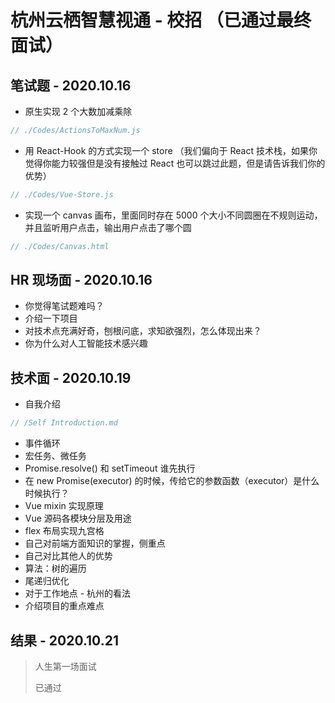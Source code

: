 # 杭州云栖智慧视通 - 校招 （已通过最终面试）

## 笔试题 - 2020.10.16

- 原生实现 2 个大数加减乘除

```js
// ./Codes/ActionsToMaxNum.js
```

- 用 React-Hook 的方式实现一个 store （我们偏向于 React 技术栈，如果你觉得你能力较强但是没有接触过 React 也可以跳过此题，但是请告诉我们你的优势）

```js
// ./Codes/Vue-Store.js
```

- 实现一个 canvas 画布，里面同时存在 5000 个大小不同圆圈在不规则运动，并且监听用户点击，输出用户点击了哪个圆

```js
// ./Codes/Canvas.html
```

## HR 现场面 - 2020.10.16

- 你觉得笔试题难吗？
- 介绍一下项目
- 对技术点充满好奇，刨根问底，求知欲强烈，怎么体现出来？
- 你为什么对人工智能技术感兴趣

## 技术面 - 2020.10.19

- 自我介绍

```js
// /Self Introduction.md
```

- 事件循环
- 宏任务、微任务
- Promise.resolve() 和 setTimeout 谁先执行
- 在 new Promise(executor) 的时候，传给它的参数函数（executor）是什么时候执行？
- Vue mixin 实现原理
- Vue 源码各模块分层及用途
- flex 布局实现九宫格
- 自己对前端方面知识的掌握，侧重点
- 自己对比其他人的优势
- 算法：树的遍历
- 尾递归优化
- 对于工作地点 - 杭州的看法
- 介绍项目的重点难点

## 结果 - 2020.10.21

> 人生第一场面试
>
> 已通过
